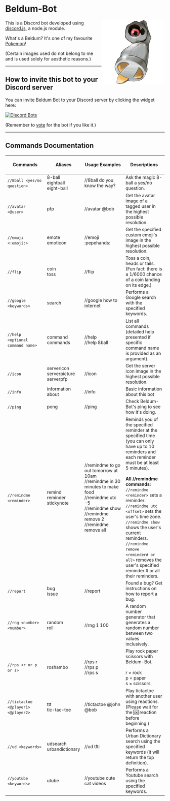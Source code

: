 
<link rel="stylesheet" href="https://cdn.rawgit.com/Tony120914/Beldum-Bot/master/css/discord_bot_list.css">

# Beldum-Bot
<img src="https://github.com/Tony120914/Beldum-Bot/blob/master/images/374Beldum-Shiny.png?raw=true" width=200px align="right">

This is a Discord bot developed using [discord.js](https://discord.js.org/), a node.js module.

What's a Beldum? It's one of my favourite [Pokemon](https://bulbapedia.bulbagarden.net/wiki/Beldum_(Pok%C3%A9mon))!

(Certain images used do not belong to me and is used solely for aesthetic reasons.)

---

## How to invite this bot to your Discord server
You can invite Beldum Bot to your Discord server by clicking the widget here:


[![Discord Bots](https://top.gg/api/widget/454764425090433034.svg)](https://top.gg/bot/454764425090433034/invite)

(Remember to [vote](https://top.gg/bot/454764425090433034/vote) for the bot if you like it.)

---

## Commands Documentation
| <img width=475px> Commands <img width=475px> | Aliases | <img width=500px> Usage Examples <img width=500px> | Descriptions |
| --- | --- | --- | --- |
| `//8ball <yes/no question>` | 8-ball<br>eightball<br>eight-ball | //8ball do you know the way? | Ask the magic 8-ball a yes/no question. |
| `//avatar <@user>` | pfp | //avatar @bob | Get the avatar image of a tagged user in the highest possible resolution. |
| `//emoji <:emoji:>` | emote<br>emoticon | //emoji :pepehands: | Get the specified custom emoji's image in the highest possible resolution. |
| `//flip ` | coin<br>toss | //flip | Toss a coin, heads or tails.<br>(Fun fact: there is a 1/6000 chance of a coin landing on its edge.) |
| `//google <keywords>` | search | //google how to internet | Performs a Google search with the specified keywords. |
| `//help <optional command name>` | command<br>commands | //help<br>//help 8ball | List all commands (detailed help presented if specific command name is provided as an argument). |
| `//icon ` | servericon<br>serverpicture<br>serverpfp | //icon | Get the server icon image in the highest possible resolution. |
| `//info ` | information<br>about | //info | Basic information about this bot |
| `//ping ` | pong | //ping | Check Beldum-Bot's ping to see how it's doing. |
| `//remindme <reminder>` | remind<br>reminder<br>stickynote | //remindme to go out tomorrow at 10am<br>//remindme in 30 minutes to make food<br>//remindme utc -5<br>//remindme show<br>//remindme remove 2<br>//remindme remove all | Reminds you of the specified reminder at the specified time (you can only have up to 10 reminders and each reminder must be at least 5 minutes).<br><br>**All //remindme commands:**<br>`//remindme <reminder>` sets a reminder.<br>`//remindme utc <offset>` sets the user's time zone.<br>`//remindme show` shows the user's current reminders.<br>`//remindme remove <reminder# or all>` removes the user's specified reminder # or all their reminders. |
| `//report ` | bug<br>issue | //report | Found a bug? Get instructions on how to report a bug. |
| `//rng <number> <number>` | random<br>roll | //rng 1 100 | A random number generator that generates a random number between two values inclusively. |
| `//rps <r or p or s>` | roshambo | //rps r<br>//rps p<br>//rps s | Play rock paper scissors with Beldum-Bot.<br><br>r = rock<br>p = paper<br>s = scissors |
| `//tictactoe <@player1> <@player2>` | ttt<br>tic-tac-toe | //tictactoe @john @bob | Play tictactoe with another user using reactions. (Please wait for the :ok: reaction before beginning.) |
| `//ud <keywords>` | udsearch<br>urbandictionary | //ud tfti | Performs a Urban Dictionary search using the specified keywords (it will return the top definition). |
| `//youtube <keywords>` | utube | //youtube cute cat videos | Performs a Youtube search using the specified keywords. |

